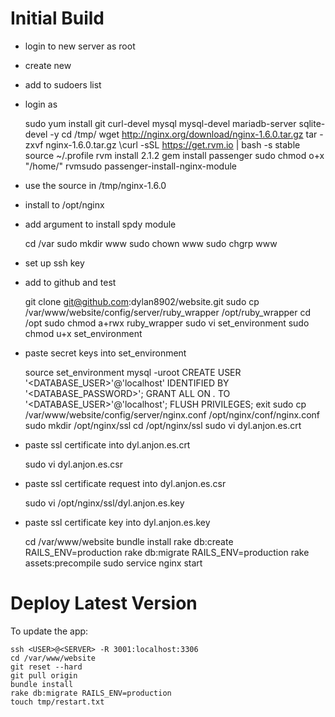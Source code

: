 Initial Build
=============

* login to new server as root
* create new <user>
* add <user> to sudoers list
* login as <user>

	sudo yum install git curl-devel mysql mysql-devel mariadb-server sqlite-devel -y
	cd /tmp/
	wget http://nginx.org/download/nginx-1.6.0.tar.gz
	tar -zxvf nginx-1.6.0.tar.gz
	\curl -sSL https://get.rvm.io | bash -s stable
	source ~/.profile
	rvm install 2.1.2
	gem install passenger
	sudo chmod o+x "/home/<user>"
	rvmsudo passenger-install-nginx-module

* use the source in /tmp/nginx-1.6.0
* install to /opt/nginx
* add argument to install spdy module

	cd /var
	sudo mkdir www
	sudo chown <user> www
	sudo chgrp <user> www

* set up ssh key
* add to github and test

	git clone git@github.com:dylan8902/website.git
	sudo cp /var/www/website/config/server/ruby_wrapper /opt/ruby_wrapper
	cd /opt
	sudo chmod a+rwx ruby_wrapper
	sudo vi set_environment
	sudo chmod u+x set_environment

* paste secret keys into set_environment

	source set_environment
	mysql -uroot
	CREATE USER '<DATABASE_USER>'@'localhost' IDENTIFIED BY '<DATABASE_PASSWORD>';
	GRANT ALL ON *.* TO '<DATABASE_USER>'@'localhost';
	FLUSH PRIVILEGES;
	exit
	sudo cp /var/www/website/config/server/nginx.conf /opt/nginx/conf/nginx.conf
	sudo mkdir /opt/nginx/ssl
	cd /opt/nginx/ssl
	sudo vi dyl.anjon.es.crt

* paste ssl certificate into dyl.anjon.es.crt

	sudo vi dyl.anjon.es.csr

* paste ssl certificate request into dyl.anjon.es.csr

	sudo vi /opt/nginx/ssl/dyl.anjon.es.key

* paste ssl certificate key into dyl.anjon.es.key

	cd /var/www/website
	bundle install
	rake db:create RAILS_ENV=production
	rake db:migrate RAILS_ENV=production
	rake assets:precompile
	sudo service nginx start


Deploy Latest Version
=====================

To update the app:

	ssh <USER>@<SERVER> -R 3001:localhost:3306
	cd /var/www/website
	git reset --hard
	git pull origin
	bundle install
	rake db:migrate RAILS_ENV=production
	touch tmp/restart.txt
